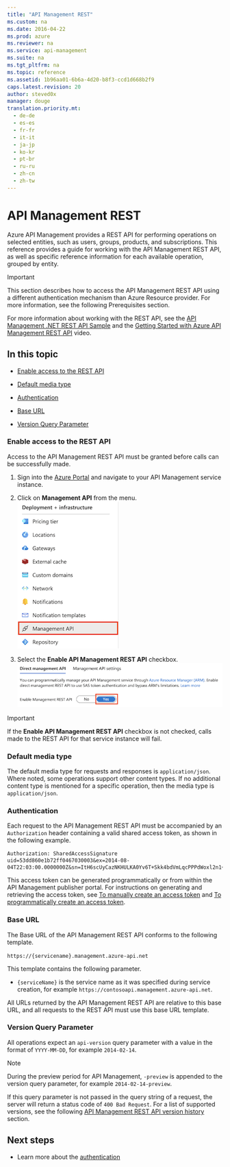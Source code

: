 ```yaml
---
title: "API Management REST"
ms.custom: na
ms.date: 2016-04-22
ms.prod: azure
ms.reviewer: na
ms.service: api-management
ms.suite: na
ms.tgt_pltfrm: na
ms.topic: reference
ms.assetid: 1b96aa01-6b6a-4d20-b8f3-ccd1d668b2f9
caps.latest.revision: 20
author: steved0x
manager: douge
translation.priority.mt: 
  - de-de
  - es-es
  - fr-fr
  - it-it
  - ja-jp
  - ko-kr
  - pt-br
  - ru-ru
  - zh-cn
  - zh-tw
---
```

# API Management REST

Azure API Management provides a REST API for performing operations on selected entities, such as users, groups, products, and subscriptions. This reference provides a guide for working with the API Management REST API, as well as specific reference information for each available operation, grouped by entity.  

>[!IMPORTANT]
>This section describes how to access the API Management REST API using a different authentication mechanism than Azure Resource provider. For more information, see the following Prerequisites section.
  
 For more information about working with the REST API, see the [API Management .NET REST API Sample](https://github.com/Azure/api-management-samples/tree/master/restApiDemo) and the [Getting Started with Azure API Management REST API](https://azure.microsoft.com/documentation/videos/getting-started-with-azure-api-management-rest-api/) video.  
  
## In this topic  
  
- [Enable access to the REST API](../ApiManagementREST/API-Management-REST.md#EnableRESTAPI)  
  
- [Default media type](../ApiManagementREST/API-Management-REST.md#DefaultMediaType)  
  
- [Authentication](../ApiManagementREST/API-Management-REST.md#Authentication)  
  
- [Base URL](../ApiManagementREST/API-Management-REST.md#BaseURL)  
  
- [Version Query Parameter](../ApiManagementREST/API-Management-REST.md#VersionQueryParameter)
  
###  <a name="EnableRESTAPI"></a> Enable access to the REST API  
 Access to the API Management REST API must be granted before calls can be successfully made.

1. Sign into the [Azure Portal](https://portal.azure.com/) and navigate to your API Management service instance.

2. Click on **Management API** from the menu.  
    ![API Management Enable REST menu](../ApiManagementREST/media/apim-management-api-enable-menu.png)  

3. Select the **Enable API Management REST API** checkbox.  
     ![API Management Enable REST checkbox](../ApiManagementREST/media/apim-management-api-enable-checkbox.png)  
  
> [!IMPORTANT]
>  If the **Enable API Management REST API** checkbox is not checked, calls made to the REST API for that service instance will fail.  
  
###  <a name="DefaultMediaType"></a> Default media type  
 The default media type for requests and responses is `application/json`. Where noted, some operations support other content types. If no additional content type is mentioned for a specific operation, then the media type is `application/json`.  
  
###  <a name="Authentication"></a> Authentication  
 Each request to the API Management REST API must be accompanied by an `Authorization` header containing a valid shared access token, as shown in the following example.  
  
```
Authorization: SharedAccessSignature uid=53dd860e1b72ff0467030003&ex=2014-08-04T22:03:00.0000000Z&sn=ItH6scUyCazNKHULKA0Yv6T+Skk4bdVmLqcPPPdWoxl2n1+rVbhKlplFrqjkoUFRr0og4wjeDz4yfThC82OjfQ==  
```
  
 This access token can be generated programmatically or from within the API Management publisher portal. For instructions on generating and retrieving the access token, see [To manually create an access token](../ApiManagementREST/Azure-API-Management-REST-API-Authentication.md#ManuallyCreateToken) and [To programmatically create an access token](../ApiManagementREST/Azure-API-Management-REST-API-Authentication.md#ProgrammaticallyCreateToken).  
  
###  <a name="BaseURL"></a> Base URL  
 The Base URL of the API Management REST API conforms to the following template.  
  
 `https://{servicename}.management.azure-api.net`  
  
 This template contains the following parameter.  
  
-   `{serviceName}` is the service name as it was specified during service creation, for example `https://contosoapi.management.azure-api.net`.  
  
 All URLs returned by the API Management REST API are relative to this base URL, and all requests to the REST API must use this base URL template.  
  
###  <a name="VersionQueryParameter"></a> Version Query Parameter  
 All operations expect an `api-version` query parameter with a value in the format of `YYYY-MM-DD`, for example `2014-02-14`.  
  
> [!NOTE]
>  During the preview period for API Management, `-preview` is appended to the version query parameter, for example `2014-02-14-preview`.  
  
 If this query parameter is not passed in the query string of a request, the server will return a status code of `400 Bad Request`. For a list of supported versions, see the following [API Management REST API version history](../ApiManagementREST/API-Management-REST.md) section.  
  
## Next steps

+ Learn more about the [authentication](../ApiManagementREST/Azure-API-Management-REST-API-Authentication.md)
